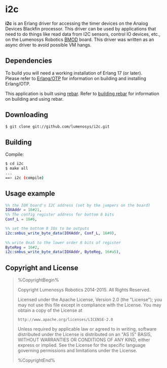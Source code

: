 i2c
===

**i2c** is an Erlang driver for accessing the timer devices on the Analog Devices Blackfin processor. This driver can be used by applications that need to do things like read data from I2C sensors, control IO devices, etc., on the Lumenosys Robotics [BMOD][1] board. This driver was written as an async driver to avoid possible VM hangs.

Dependencies
------------

To build you will need a working installation of Erlang 17 (or
later). <br/>
Please refer to [Erlang/OTP](http://www.erlang.org) for information on building and installing Erlang/OTP.

This application is built using [rebar](https://github.com/rebar/rebar). Refer to [building rebar](https://github.com/rebar/rebar/wiki/Building-rebar) for information on building and using rebar.

Downloading
-----------

```sh
$ git clone git://github.com/lumenosys/i2c.git
```
Building
--------

Compile:

```sh
$ cd i2c
$ make all
...
==> i2c (compile)
```

Usage example
-------------

```erlang
%% the IOX board's I2C address (set by the jumpers on the board)
IOXAddr = 16#21,
%% The config register address for bottom 8 bits
Conf_L = 16#6,

%% set the bottom 8 IOs to be outputs
i2c:smbus_write_byte_data(IOXAddr, Conf_L, 16#0),
    
%% write 0xa5 to the lower order 8 bits of register
ByteReg = 16#2,
i2c:smbus_write_byte_data(IOXAddr, ByteReg, 16#a5),
```

Copyright and License
---------------------

> %CopyrightBegin%
>
> Copyright Lumenosys Robotics 2014-2015. All Rights Reserved.
>
> Licensed under the Apache License, Version 2.0 (the "License");
> you may not use this file except in compliance with the License.
> You may obtain a copy of the License at
>
>     http://www.apache.org/licenses/LICENSE-2.0
>
> Unless required by applicable law or agreed to in writing, software
> distributed under the License is distributed on an "AS IS" BASIS,
> WITHOUT WARRANTIES OR CONDITIONS OF ANY KIND, either express or implied.
> See the License for the specific language governing permissions and
> limitations under the License.
>
> %CopyrightEnd%


[1]: https://lumenosys.com/products